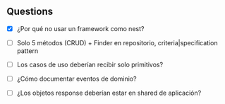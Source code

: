 ## Questions

- [x] ¿Por qué no usar un framework como nest?
- [ ] Solo 5 métodos (CRUD) + Finder en repositorio, criteria|specification pattern
- [ ] Los casos de uso deberían recibir solo primitivos?


- [ ] ¿Cómo documentar eventos de dominio?

- [ ] ¿Los objetos response deberían estar en shared de aplicación?
